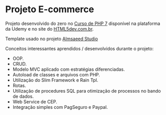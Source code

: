 # Projeto E-commerce

Projeto desenvolvido do zero no [Curso de PHP 7](https://www.udemy.com/curso-completo-de-php-7/) disponível na plataforma da Udemy e no site do [HTML5dev.com.br](https://www.html5dev.com.br/curso/curso-completo-de-php-7).

Template usado no projeto [Almsaeed Studio](https://almsaeedstudio.com)

Conceitos interessantes aprendidos / desenvolvidos durante o projeto:

- OOP.
- CRUD.
- Modelo MVC aplicado com estratégias diferenciadas.
- Autoload de classes e arquivos com PHP.
- Utilização do Slim Framework e Rain Tpl.
- Rotas.
- Utilização de procedures SQL para otimização de processos no bando de dados.
- Web Service de CEP.
- Integração simples com PagSeguro e Paypal.
